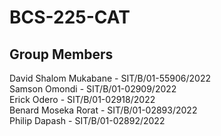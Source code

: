 # BCS-225-CAT

## Group Members
David Shalom Mukabane - SIT/B/01-55906/2022<br/>
Samson Omondi - SIT/B/01-02909/2022<br/>
Erick Odero - SIT/B/01-02918/2022<br/>
Benard Moseka Rorat - SIT/B/01-02893/2022<br/>
Philip Dapash - SIT/B/01-02892/2022<br/>
